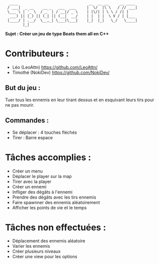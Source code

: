       ____                                __  __ __     __ ____ 
     / ___|  _ __    __ _   ___  ___     |  \/  |\ \   / // ___|
     \___ \ | '_ \  / _` | / __|/ _ \    | |\/| | \ \ / /| |    
      ___) || |_) || (_| || (__|  __/    | |  | |  \ V / | |___ 
     |____/ | .__/  \__,_| \___|\___|    |_|  |_|   \_/   \____|
            |_|   
            
**Sujet : Créer un jeu de type Beats them all en C++**

# Contributeurs :
- Léo (LeoAttn) https://github.com/LeoAttn/
- Timothé (NokiDev) https://github.com/NokiDev/

## But du jeu :
Tuer tous les ennemis en leur tirant dessus et en esquivant leurs tirs pour ne pas mourir.

## Commandes :
- Se déplacer : 4 touches fléchés
- Tirer : Barre espace

# Tâches accomplies :
- Créer un menu
- Déplacer le player sur la map
- Tirer avec la player
- Créer un ennemi
- Infliger des dégâts à l'ennemi
- Prendre des dégâts avec les tirs ennemis
- Faire spawnner des ennemis aléatoirement
- Afficher les points de vie et le temps

# Tâches non effectuées :
- Déplacement des ennemis aléatoire
- Varier les ennemis
- Créer plusieurs niveaux
- Créer une view pour les options
